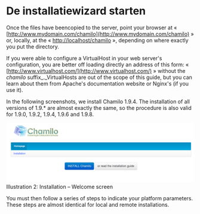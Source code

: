 # De installatiewizard starten

Once the files have beencopied to the server, point your browser at « [http://www.mydomain.com/chamilo](http://www.mydomain.com/chamilo) » or, locally, at the « [http://localhost/chamilo](http://localhost/chamilo) », depending on where exactly you put the directory.

If you were able to configure a VirtualHost in your web server's configuration, you are better off loading directly an address of this form: « [http://www.virtualhost.com/](http://www.virtualhost.com/) » without the _chamilo_ suffix\_.\_VirtualHosts are out of the scope of this guide, but you can learn about them from Apache's documentation website or Nginx's \(if you use it\).

In the following screenshots, we install Chamilo 1.9.4. The installation of all versions of 1.9.\* are almost exactly the same, so the procedure is also valid for 1.9.0, 1.9.2, 1.9.4, 1.9.6 and 1.9.8.

![](../../../../.gitbook/assets/images1%20%281%29.png)Illustration 2: Installation – Welcome screen

You must then follow a series of steps to indicate your platform parameters. These steps are almost identical for local and remote installations.

